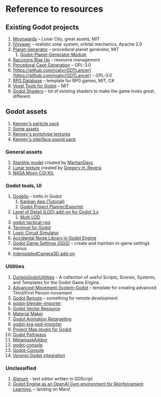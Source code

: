 # Reference to resources

## Existing Godot projects
1. [Moonwards](https://www.moonwards.com/) – Lunar City, great assets, MIT
2. [iVoyager](https://www.ivoyager.dev) – realistic solar system, orbital mechanics, Apache 2.0
3. [Planet-Generator](https://github.com/Hoimar/Planet-Generator) – procedural planet generator, MIT
   1. [Godot-Planet-Generator-Module](https://github.com/EternalColor/Godot-Planet-Generator-Module)
4. [Raccoons Rise Up](https://github.com/Raccoons-Rise-Up/client-godot) – resource management
5. [Procedural Cave Generation](https://github.com/bitbrain/godot-tutorials/tree/main/procedural-caves) – GPL-3.0
6. [https://github.com/roalyr/GDTLancer](https://github.com/roalyr/GDTLancer) – GPL-3.0
7. [RPG Database](https://github.com/sdtv9507/RPG-Databases) – template for RPG games, MIT, C#
8. [Voxel Tools for Godot](https://github.com/Zylann/godot_voxel) – MIT
9. [Godot Shaders](https://godotshaders.com) – lot of existing shaders to make the game looks great, different

## Godot assets
1. [Kenney's particle pack](https://github.com/Calinou/kenney-particle-pack)
2. [Some assets](https://github.com/pigdevstudio/assets)
3. [Kenney's prototype textures](https://github.com/Calinou/kenney-prototype-textures)
4. [Kenney's interface sound pack](https://github.com/Calinou/kenney-interface-sounds)

### General assets
1. [Starship model](assets/spacex-starship) created by [MartianDays](https://sketchfab.com/3d-models/spacex-starship-a8a0b69f776841a1a465cd9fb3762fd2)
2. [Lunar texture](assets/FullMoon2010.jpg) created by [Gregory H. Revera](https://en.wikipedia.org/wiki/Moon#/media/File:FullMoon2010.jpg)
3. [NASA Moon CGI KIL](https://svs.gsfc.nasa.gov/4720)

### Godot tools, UI
1. [Godello](https://github.com/alfredbaudisch/Godello) – trello in Godot
   1. [Kanban App (Tutorial)](https://github.com/3ddelano/KanbanAppTutorial)
   2. [Godot Project Planner/Exporter](https://github.com/Mercadud/Godot-Project-Planner-Exporter)
2. [Level of Detail (LOD) add-on for Godot 3.x](https://github.com/godot-extended-libraries/godot-lod)
   1. [Multi LOD](https://github.com/puchik/godot-extras/tree/master/gdnative/multi-lod)
3. [godot-tactical-rpg](https://github.com/ramaureirac/godot-tactical-rpg)
4. [Terminal for Godot](https://github.com/TeddyDD/gterm)
5. [Logic Circuit Simulator](https://github.com/umutsevdi/Logic-Circuit-Simulator)
6. [Accidental Noise Library in Godot Engine](https://github.com/Xrayez/godot-anl)
7. [Godot Game Settings (GGS)](https://github.com/PunchablePlushie/godot_ggs) – create and maintain in-game settings menus
8. [InterpolatedCamera3D add-on](https://github.com/godot-extended-libraries/godot-interpolated-camera3d)

### Utilities
1. [DurielsGodotUtilities](https://github.com/TheDuriel/DurielsGodotUtilities) – A collection of useful Scripts, Scenes, Systems, and Templates for the Godot Game Engine.
2. [Advanced-Movement-System-Godot](https://github.com/ywmaa/Advanced-Movement-System-Godot) – template for creating advanced Third/First Person movement
3. [Godot Remote](https://github.com/DmitriySalnikov/GodotRemote) – something for remote development
4. [godot-blender-importer](https://github.com/V-Sekai/godot-blender)
5. [Godot Vector Resource](https://github.com/Xrayez/godot-vector-resource)
6. [Material Maker](https://github.com/RodZill4/material-maker)
7. [Godot Animation Retargeting](https://github.com/smix8/GodotAnimationRetargeting)
8. [godot-kra-psd-importer](https://github.com/2shady4u/godot-kra-psd-importer)
9. [Project Map plugin for Godot](https://github.com/Yogoda/Project-Map)
10. [Godot Pathways](https://github.com/YuriSizov/godot-pathways)
11. [MetamaskAddon](https://github.com/nate-trojian/MetamaskAddon)
12. [godot-console](https://github.com/BPHarris/godot-console)
13. [Godot-Console](https://github.com/4d49/godot-console)
14. [Voronoi Godot integration](https://github.com/rakai93/godot_voronoi)
   
### Unclassified
1. [Signum](https://github.com/MintStudios/Signum) - text editor written in GDScript
2. [Godot Engine as an OpenAI Gym environment for Reinforcement Learning.](https://github.com/HugoTini/GymGodot) – landing on Mars!

